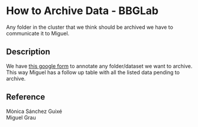 # How to Archive Data - BBGLab

Any folder in the cluster that we think should be archived we have to communicate it to Miguel.

## Description

We have [this google form](https://forms.gle/YNqdYYoaGvVcSyfE6)
to annotate any folder/dataset we want to archive.  
This way Miguel has a follow up table with all the listed data pending to archive.

## Reference

Mònica Sánchez Guixé  
Miguel Grau
